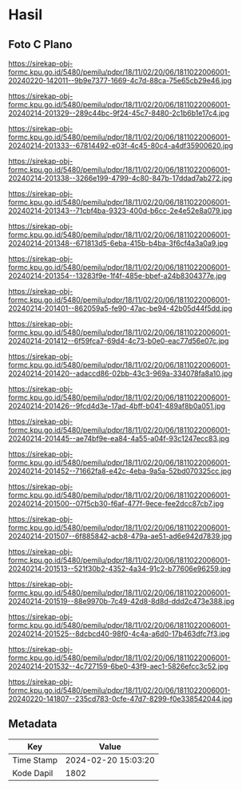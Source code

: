 # Hasil

## Foto C Plano

https://sirekap-obj-formc.kpu.go.id/5480/pemilu/pdpr/18/11/02/20/06/1811022006001-20240220-142011--9b9e7377-1669-4c7d-88ca-75e65cb29e46.jpg

https://sirekap-obj-formc.kpu.go.id/5480/pemilu/pdpr/18/11/02/20/06/1811022006001-20240214-201329--289c44bc-9f24-45c7-8480-2c1b6b1e17c4.jpg

https://sirekap-obj-formc.kpu.go.id/5480/pemilu/pdpr/18/11/02/20/06/1811022006001-20240214-201333--67814492-e03f-4c45-80c4-a4df35900620.jpg

https://sirekap-obj-formc.kpu.go.id/5480/pemilu/pdpr/18/11/02/20/06/1811022006001-20240214-201338--3266e199-4799-4c80-847b-17ddad7ab272.jpg

https://sirekap-obj-formc.kpu.go.id/5480/pemilu/pdpr/18/11/02/20/06/1811022006001-20240214-201343--71cbf4ba-9323-400d-b6cc-2e4e52e8a079.jpg

https://sirekap-obj-formc.kpu.go.id/5480/pemilu/pdpr/18/11/02/20/06/1811022006001-20240214-201348--671813d5-6eba-415b-b4ba-3f6cf4a3a0a9.jpg

https://sirekap-obj-formc.kpu.go.id/5480/pemilu/pdpr/18/11/02/20/06/1811022006001-20240214-201354--13283f9e-1f4f-485e-bbef-a24b8304377e.jpg

https://sirekap-obj-formc.kpu.go.id/5480/pemilu/pdpr/18/11/02/20/06/1811022006001-20240214-201401--862059a5-fe90-47ac-be94-42b05d44f5dd.jpg

https://sirekap-obj-formc.kpu.go.id/5480/pemilu/pdpr/18/11/02/20/06/1811022006001-20240214-201412--6f59fca7-69d4-4c73-b0e0-eac77d56e07c.jpg

https://sirekap-obj-formc.kpu.go.id/5480/pemilu/pdpr/18/11/02/20/06/1811022006001-20240214-201420--adaccd86-02bb-43c3-969a-334078fa8a10.jpg

https://sirekap-obj-formc.kpu.go.id/5480/pemilu/pdpr/18/11/02/20/06/1811022006001-20240214-201426--9fcd4d3e-17ad-4bff-b041-489af8b0a051.jpg

https://sirekap-obj-formc.kpu.go.id/5480/pemilu/pdpr/18/11/02/20/06/1811022006001-20240214-201445--ae74bf9e-ea84-4a55-a04f-93c1247ecc83.jpg

https://sirekap-obj-formc.kpu.go.id/5480/pemilu/pdpr/18/11/02/20/06/1811022006001-20240214-201452--71662fa8-e42c-4eba-9a5a-52bd070325cc.jpg

https://sirekap-obj-formc.kpu.go.id/5480/pemilu/pdpr/18/11/02/20/06/1811022006001-20240214-201500--07f5cb30-f6af-477f-9ece-fee2dcc87cb7.jpg

https://sirekap-obj-formc.kpu.go.id/5480/pemilu/pdpr/18/11/02/20/06/1811022006001-20240214-201507--6f885842-acb8-479a-ae51-ad6e942d7839.jpg

https://sirekap-obj-formc.kpu.go.id/5480/pemilu/pdpr/18/11/02/20/06/1811022006001-20240214-201513--521f30b2-4352-4a34-91c2-b77606e96259.jpg

https://sirekap-obj-formc.kpu.go.id/5480/pemilu/pdpr/18/11/02/20/06/1811022006001-20240214-201519--88e9970b-7c49-42d8-8d8d-ddd2c473e388.jpg

https://sirekap-obj-formc.kpu.go.id/5480/pemilu/pdpr/18/11/02/20/06/1811022006001-20240214-201525--8dcbcd40-98f0-4c4a-a6d0-17b463dfc7f3.jpg

https://sirekap-obj-formc.kpu.go.id/5480/pemilu/pdpr/18/11/02/20/06/1811022006001-20240214-201532--4c727159-6be0-43f9-aec1-5826efcc3c52.jpg

https://sirekap-obj-formc.kpu.go.id/5480/pemilu/pdpr/18/11/02/20/06/1811022006001-20240220-141807--235cd783-0cfe-47d7-8299-f0e338542044.jpg


## Metadata

| Key        | Value               |
| ---------- | ------------------- |
| Time Stamp | 2024-02-20 15:03:20 |
| Kode Dapil | 1802                |



